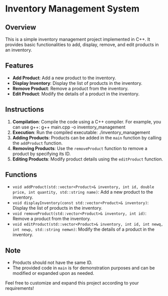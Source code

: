 # Inventory Management System

## Overview
This is a simple inventory management project implemented in C++. It provides basic functionalities to add, display, remove, and edit products in an inventory.

## Features
- **Add Product**: Add a new product to the inventory.
- **Display Inventory**: Display the list of products in the inventory.
- **Remove Product**: Remove a product from the inventory.
- **Edit Product**: Modify the details of a product in the inventory.

## Instructions
1. **Compilation**: Compile the code using a C++ compiler. For example, you can use g++:
g++ main.cpp -o inventory_management
2. **Execution**: Run the compiled executable:
./inventory_management
3. **Adding Products**: Products can be added in the `main` function by calling the `addProduct` function.
4. **Removing Products**: Use the `removeProduct` function to remove a product by specifying its ID.
5. **Editing Products**: Modify product details using the `editProduct` function.

## Functions
- `void addProduct(std::vector<Product>& inventory, int id, double price, int quantity, std::string name)`: Add a new product to the inventory.
- `void displayInventory(const std::vector<Product>& inventory)`: Display the list of products in the inventory.
- `void removeProduct(std::vector<Product>& inventory, int id)`: Remove a product from the inventory.
- `void editProduct(std::vector<Product>& inventory, int id, int newq, int newp, std::string nemwn)`: Modify the details of a product in the inventory.

## Note
- Products should not have the same ID.
- The provided code in `main` is for demonstration purposes and can be modified or expanded upon as needed.

Feel free to customize and expand this project according to your requirements!


